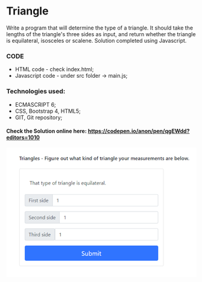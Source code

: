 # Triangle
Write a program that will determine the type of a triangle. It should take the lengths of the triangle's three sides as input, and return whether the triangle is equilateral, isosceles or scalene. Solution completed using Javascript.


### CODE
- HTML code - check index.html;
- Javascript code - under src folder -> main.js; 

### Technologies used:
- ECMASCRIPT 6; 
- CSS, Bootstrap 4, HTML5;
- GIT, Git repository; 

#### Check the Solution online here: https://codepen.io/anon/pen/qgEWdd?editors=1010
  <p align="left">
    <img src="https://raw.githubusercontent.com/Portfolio-Projects/Triangle/master/img/triangle.png">
  </p>
